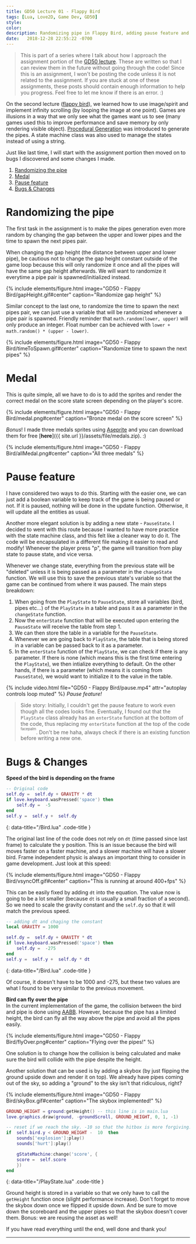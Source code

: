 ```yaml
---
title: GD50 Lecture 01 - Flappy Bird
tags: [Lua, Love2D, Game Dev, GD50]
style: 
color: 
description: Randomizing pipe in Flappy Bird, adding pause feature and medal
date:   2018-12-28 22:55:22 -0700
---
```


> This is part of a series where I talk about how I approach the assignment portion of the [GD50 lecture][online-course]. These are written so that I can review them in the future without going through the code! Since this is an assignment, I won't be posting the code unless it is not related to the assignment. If you are stuck at one of these assignments, these posts should contain enough information to help you progress. Feel free to let me know if there is an error. :)

On the second lecture ([flappy bird][flappy-bird]), we learned how to use image/spirit and implement infinity scrolling (by looping the image at one point). Games are illusions in a way that we only see what the games want us to see (many games used this to improve performance and save memory by only rendering visible object). [Procedural Generation][procedural-generation] was introduced to generate the pipes. A state machine class was also used to manage the states instead of using a string.

Just like last time, I will start with the assignment portion then moved on to bugs I discovered and some changes I made.

1. [Randomizing the pipe](#randomizing-the-pipe)
2. [Medal](#medal)
3. [Pause feature](#pause-feature)
4. [Bugs & Changes](#bugs--changes)

# Randomizing the pipe

The first task in the assignment is to make the pipes generation even more random by changing the gap between the upper and lower pipes and the time to spawn the next pipes pair.

When changing the gap height (the distance between upper and lower pipe), be cautious not to change the gap height constant outside of the game loop because this will only randomize it once and all the pipes will have the same gap height afterwards. We will want to randomize it everytime a pipe pair is spawned/initialized instead.

{% include elements/figure.html image="GD50 - Flappy Bird/gapHeight.gif#center" caption="Randomize gap height" %}

Similar concept to the last one, to randomize the time to spawn the next pipes pair, we can just use a variable that will be randomized whenever a pipe pair is spawned. Friendly reminder that `math.random(lower, upper)` will only produce an integer. Float number can be achieved with `lower + math.random() * (upper - lower)`.  

{% include elements/figure.html image="GD50 - Flappy Bird/timeToSpawn.gif#center" caption="Randomize time to spawn the next pipes" %}

# Medal

This is quite simple, all we have to do is to add the sprites and render the correct medal on the score state screen depending on the player's score.

{% include elements/figure.html image="GD50 - Flappy Bird/medal.png#center" caption="Bronze medal on the score screen" %}

*Bonus*! I made three medals sprites using [Aseprite][aseprite] and you can download them for free [**here**]({{ site.url }}/assets/file/medals.zip). :)

{% include elements/figure.html image="GD50 - Flappy Bird/allMedal.png#center" caption="All three medals" %}

# Pause feature

I have considered two ways to do this. Starting with the easier one, we can just add a boolean variable to keep track of the game is being paused or not. If it is paused, nothing will be done in the update function. Otherwise, it will update all the entities as usual.  

Another more elegant solution is by adding a new state - `PauseState`. I decided to went with this route because I wanted to have more practice with the state machine class, and this felt like a cleaner way to do it. The code will be encapsulated in a different file making it easier to read and modify! Whenever the player press "p", the game will transition from play state to pause state, and vice versa.

Whenever we change state, everything from the previous state will be "deleted" unless it is being passed as a parameter in the `changeState` function. We will use this to save the previous state's variable so that the game can be continued from where it was paused. The main steps breakdown:

1. When going from the `PlayState` to `PauseState`, store all variables (bird, pipes etc...) of the `PlayState` in a table and pass it as a parameter in the `changeState` function.
2. Now the `enterState` function that will be executed upon entering the `PauseState` will receive the table from step 1.
3. We can then store the table in a variable for the `PauseState`.
4. Whenever we are going back to `PlayState`, the table that is being stored in a variable can be passed back to it as a parameter.  
5. In the `enterState` function of the `PlayState`, we can check if there is any parameter. If there is none (which means this is the first time entering the `PlayState`), we then intialize everything to default. On the other hands, if there is a parameter (which means it is coming from `PauseState`), we would want to initialize it to the value in the table.

{% include video.html file="GD50 - Flappy Bird/pause.mp4" attr="autoplay controls loop muted" %}
*Pause feature!*

> Side story: Initially, I couldn't get the pause feature to work even though all the codes looks fine. Eventually, I found out that the `PlayState` class already has an `enterState` function at the bottom of the code, thus replacing my `enterState` function at the top of the code <sup><sup>facepalm</sup></sup>. Don't be me haha, always check if there is an existing function before writing a new one.  

# Bugs & Changes

**Speed of the bird is depending on the frame**

```lua
-- Original code
self.dy =  self.dy + GRAVITY * dt
if love.keyboard.wasPressed('space') then
    self.dy =  -5
end
self.y =  self.y +  self.dy
```
{: data-title="/Bird.lua" .code-title }

The original last line of the code does not rely on `dt` (time passed since last frame) to calculate the y position. This is an issue because the bird will moves faster on a faster machine, and a slower machine will have a slower bird. Frame independent physic is always an important thing to consider in game development. Just look at this speed:

{% include elements/figure.html image="GD50 - Flappy Bird/vsyncOff.gif#center" caption="This is running at around 400+fps" %}

This can be easily fixed by adding `dt` into the equation. The value now is going to be a lot smaller (because `dt` is usually a small fraction of a second). So we need to scale the gravity constant and the `self.dy` so that it will match the previous speed.

```lua
-- adding dt and chaging the constant
local GRAVITY = 1000

self.dy =  self.dy + GRAVITY * dt
if love.keyboard.wasPressed('space') then
    self.dy =  -275
end
self.y =  self.y +  self.dy * dt
```
{: data-title="/Bird.lua" .code-title }

Of course, it doesn't have to be 1000 and -275, but these two values are what I found to be very similar to the previous movement.

**Bird can fly over the pipe**  
In the current implementation of the game, the collision between the bird and pipe is done using [AABB][aabb]. However, because the pipe has a limited height, the bird can fly all the way above the pipe and avoid all the pipes easily.

{% include elements/figure.html image="GD50 - Flappy Bird/flyOver.png#center" caption="Flying over the pipes!" %}

One solution is to change how the collision is being calculated and make sure the bird will collide with the pipe despite the height.

Another solution that can be used is by adding a skybox (by just flipping the ground upside down and render it on top). We already have pipes coming out of the sky, so adding a "ground" to the sky isn't that ridiculous, right?

{% include elements/figure.html image="GD50 - Flappy Bird/skyBox.gif#center" caption="The skybox implemented!" %}

```lua
GROUND_HEIGHT = ground:getHeight() -- this line is in main.lua
love.graphics.draw(ground, -groundScroll, GROUND_HEIGHT, 0, 1, -1)

-- reset if we reach the sky. -10 so that the hitbox is more forgiving.
if  self.bird.y < GROUND_HEIGHT -  10  then
    sounds['explosion']:play()
    sounds['hurt']:play()

    gStateMachine:change('score', {
    score =  self.score
    })
end
```
{: data-title="/PlayState.lua" .code-title }

Ground height is stored in a variable so that we only have to call the `getHeight` function once (slight performance increase). Don't forget to move the skybox down once we flipped it upside down. And be sure to move down the scoreboard and the upper pipes so that the skybox doesn't cover them. Bonus: we are reusing the asset as well!

If you have read everything until the end, well done and thank you!

---

[flappy-bird]: https://en.wikipedia.org/wiki/Flappy_Bird
[aseprite]: https://www.aseprite.org/
[aabb]: https://en.wikipedia.org/wiki/Minimum_bounding_box#Axis-aligned_minimum_bounding_box
[procedural-generation]: https://en.wikipedia.org/wiki/Procedural_generation
[online-course]: https://courses.edx.org/courses/course-v1:HarvardX+CS50G+Games/course/
